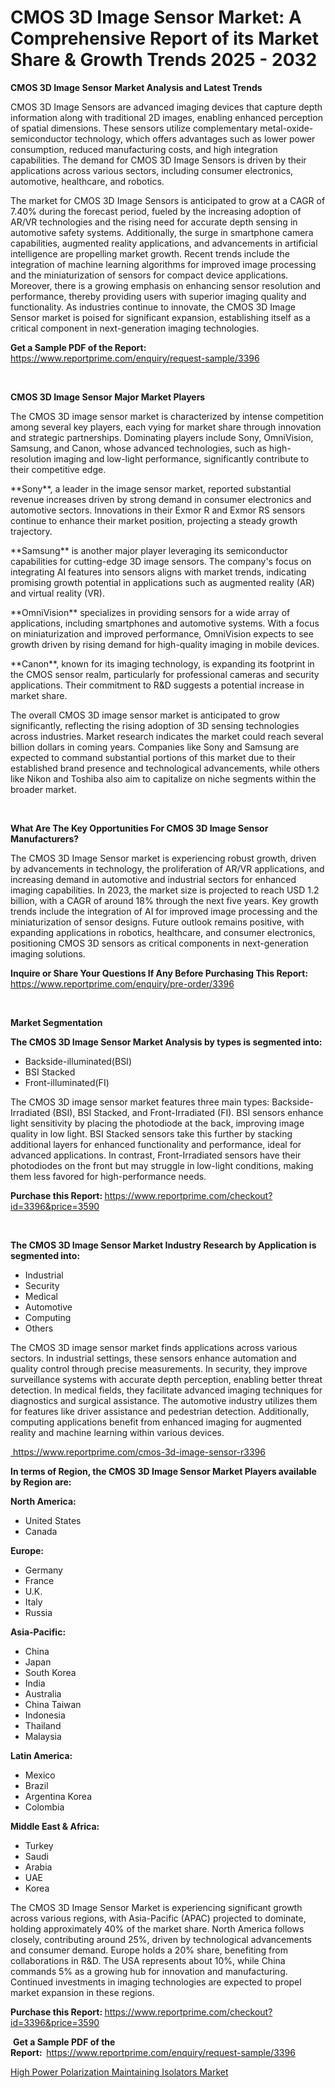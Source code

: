 <p><h1>CMOS 3D Image Sensor Market: A Comprehensive Report of its Market Share & Growth Trends 2025 - 2032</h1></p><p><strong>CMOS 3D Image Sensor Market Analysis and Latest Trends</strong></p>
<p><p>CMOS 3D Image Sensors are advanced imaging devices that capture depth information along with traditional 2D images, enabling enhanced perception of spatial dimensions. These sensors utilize complementary metal-oxide-semiconductor technology, which offers advantages such as lower power consumption, reduced manufacturing costs, and high integration capabilities. The demand for CMOS 3D Image Sensors is driven by their applications across various sectors, including consumer electronics, automotive, healthcare, and robotics.</p><p>The market for CMOS 3D Image Sensors is anticipated to grow at a CAGR of 7.40% during the forecast period, fueled by the increasing adoption of AR/VR technologies and the rising need for accurate depth sensing in automotive safety systems. Additionally, the surge in smartphone camera capabilities, augmented reality applications, and advancements in artificial intelligence are propelling market growth. Recent trends include the integration of machine learning algorithms for improved image processing and the miniaturization of sensors for compact device applications. Moreover, there is a growing emphasis on enhancing sensor resolution and performance, thereby providing users with superior imaging quality and functionality. As industries continue to innovate, the CMOS 3D Image Sensor market is poised for significant expansion, establishing itself as a critical component in next-generation imaging technologies.</p></p>
<p><strong>Get a Sample PDF of the Report:&nbsp;</strong> <a href="https://www.reportprime.com/enquiry/request-sample/3396?utm_campaign=2112&utm_medium=2&utm_source=Github&utm_content=ia&utm_term=18032025&utm_id=cmos-3d-image-sensor">https://www.reportprime.com/enquiry/request-sample/3396</a></p>
<p>&nbsp;</p>
<p><strong>CMOS 3D Image Sensor Major Market Players</strong></p>
<p><p>The CMOS 3D image sensor market is characterized by intense competition among several key players, each vying for market share through innovation and strategic partnerships. Dominating players include Sony, OmniVision, Samsung, and Canon, whose advanced technologies, such as high-resolution imaging and low-light performance, significantly contribute to their competitive edge. </p><p>**Sony**, a leader in the image sensor market, reported substantial revenue increases driven by strong demand in consumer electronics and automotive sectors. Innovations in their Exmor R and Exmor RS sensors continue to enhance their market position, projecting a steady growth trajectory.</p><p>**Samsung** is another major player leveraging its semiconductor capabilities for cutting-edge 3D image sensors. The company's focus on integrating AI features into sensors aligns with market trends, indicating promising growth potential in applications such as augmented reality (AR) and virtual reality (VR).</p><p>**OmniVision** specializes in providing sensors for a wide array of applications, including smartphones and automotive systems. With a focus on miniaturization and improved performance, OmniVision expects to see growth driven by rising demand for high-quality imaging in mobile devices.</p><p>**Canon**, known for its imaging technology, is expanding its footprint in the CMOS sensor realm, particularly for professional cameras and security applications. Their commitment to R&D suggests a potential increase in market share.</p><p>The overall CMOS 3D image sensor market is anticipated to grow significantly, reflecting the rising adoption of 3D sensing technologies across industries. Market research indicates the market could reach several billion dollars in coming years. Companies like Sony and Samsung are expected to command substantial portions of this market due to their established brand presence and technological advancements, while others like Nikon and Toshiba also aim to capitalize on niche segments within the broader market.</p></p>
<p>&nbsp;</p>
<p><strong>What Are The Key Opportunities For CMOS 3D Image Sensor Manufacturers?</strong></p>
<p><p>The CMOS 3D Image Sensor market is experiencing robust growth, driven by advancements in technology, the proliferation of AR/VR applications, and increasing demand in automotive and industrial sectors for enhanced imaging capabilities. In 2023, the market size is projected to reach USD 1.2 billion, with a CAGR of around 18% through the next five years. Key growth trends include the integration of AI for improved image processing and the miniaturization of sensor designs. Future outlook remains positive, with expanding applications in robotics, healthcare, and consumer electronics, positioning CMOS 3D sensors as critical components in next-generation imaging solutions.</p></p>
<p><strong>Inquire or Share Your Questions If Any Before Purchasing This Report:</strong> <a href="https://www.reportprime.com/enquiry/pre-order/3396?utm_campaign=2112&utm_medium=2&utm_source=Github&utm_content=ia&utm_term=18032025&utm_id=cmos-3d-image-sensor">https://www.reportprime.com/enquiry/pre-order/3396</a></p>
<p>&nbsp;</p>
<p><strong>Market Segmentation</strong></p>
<p><strong>The CMOS 3D Image Sensor Market Analysis by types is segmented into:</strong></p>
<p><ul><li>Backside-illuminated(BSI)</li><li>BSI Stacked</li><li>Front-illuminated(FI)</li></ul></p>
<p><p>The CMOS 3D image sensor market features three main types: Backside-Irradiated (BSI), BSI Stacked, and Front-Irradiated (FI). BSI sensors enhance light sensitivity by placing the photodiode at the back, improving image quality in low light. BSI Stacked sensors take this further by stacking additional layers for enhanced functionality and performance, ideal for advanced applications. In contrast, Front-Irradiated sensors have their photodiodes on the front but may struggle in low-light conditions, making them less favored for high-performance needs.</p></p>
<p><strong>Purchase this Report:&nbsp;</strong><a href="https://www.reportprime.com/checkout?id=3396&price=3590&utm_campaign=2112&utm_medium=2&utm_source=Github&utm_content=ia&utm_term=18032025&utm_id=cmos-3d-image-sensor">https://www.reportprime.com/checkout?id=3396&price=3590</a></p>
<p>&nbsp;</p>
<p><strong>The CMOS 3D Image Sensor Market Industry Research by Application is segmented into:</strong></p>
<p><ul><li>Industrial</li><li>Security</li><li>Medical</li><li>Automotive</li><li>Computing</li><li>Others</li></ul></p>
<p><p>The CMOS 3D image sensor market finds applications across various sectors. In industrial settings, these sensors enhance automation and quality control through precise measurements. In security, they improve surveillance systems with accurate depth perception, enabling better threat detection. In medical fields, they facilitate advanced imaging techniques for diagnostics and surgical assistance. The automotive industry utilizes them for features like driver assistance and pedestrian detection. Additionally, computing applications benefit from enhanced imaging for augmented reality and machine learning within various devices.</p></p>
<p><a href="https://www.reportprime.com/cmos-3d-image-sensor-r3396?utm_campaign=2112&utm_medium=2&utm_source=Github&utm_content=ia&utm_term=18032025&utm_id=cmos-3d-image-sensor">&nbsp;https://www.reportprime.com/cmos-3d-image-sensor-r3396</a></p>
<p><strong>In terms of Region, the CMOS 3D Image Sensor Market Players available by Region are:</strong></p>
<p>
    <p> <strong> North America: </strong>
        <ul>
            <li>United States</li>
            <li>Canada</li>
        </ul>
        </p> 
    <p> <strong> Europe: </strong>
        <ul>
            <li>Germany</li>
            <li>France</li>
            <li>U.K.</li>
            <li>Italy</li>
            <li>Russia</li>
        </ul>
        </p> 
    <p> <strong> Asia-Pacific: </strong>
        <ul>
            <li>China</li>
            <li>Japan</li>
            <li>South Korea</li>
            <li>India</li>
            <li>Australia</li>
            <li>China Taiwan</li>
            <li>Indonesia</li>
            <li>Thailand</li>
            <li>Malaysia</li>
        </ul>
        </p> 
    <p> <strong> Latin America: </strong>
        <ul>
            <li>Mexico</li>
            <li>Brazil</li>
            <li>Argentina Korea</li>
            <li>Colombia</li>
        </ul>
        </p> 
    <p> <strong> Middle East & Africa: </strong>
        <ul>
            <li>Turkey</li>
            <li>Saudi</li>
            <li>Arabia</li>
            <li>UAE</li>
            <li>Korea</li>
        </ul>
    </p>
    </p>
<p><p>The CMOS 3D Image Sensor Market is experiencing significant growth across various regions, with Asia-Pacific (APAC) projected to dominate, holding approximately 40% of the market share. North America follows closely, contributing around 25%, driven by technological advancements and consumer demand. Europe holds a 20% share, benefiting from collaborations in R&D. The USA represents about 10%, while China commands 5% as a growing hub for innovation and manufacturing. Continued investments in imaging technologies are expected to propel market expansion in these regions.</p></p>
<p><strong>Purchase this Report: </strong><a href="https://www.reportprime.com/checkout?id=3396&price=3590&utm_campaign=2112&utm_medium=2&utm_source=Github&utm_content=ia&utm_term=18032025&utm_id=cmos-3d-image-sensor">https://www.reportprime.com/checkout?id=3396&price=3590</a></p>
<p>&nbsp;<strong>Get a Sample PDF of the Report:&nbsp;&nbsp;</strong><a href="https://www.reportprime.com/enquiry/request-sample/3396?utm_campaign=2112&utm_medium=2&utm_source=Github&utm_content=ia&utm_term=18032025&utm_id=cmos-3d-image-sensor">https://www.reportprime.com/enquiry/request-sample/3396</a></p>
<p><strong></strong></p>
<p><p><a href="https://github.com/memorirummy/Market-Research-Report-List-1/blob/main/high-power-polarization-maintaining-isolators-market.md?utm_campaign=2112&utm_medium=2&utm_source=Github&utm_content=ia&utm_term=18032025&utm_id=cmos-3d-image-sensor">High Power Polarization Maintaining Isolators Market</a></p></p>